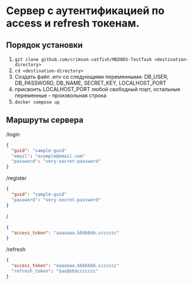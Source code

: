 # Сервер с аутентификацией по access и refresh токенам. 
## Порядок установки
1. `git clone github.com/crimson-catfish/MEDODS-TestTask <destination-directory>`
2. `cd <destination-directory>`
3. Создать файл .env со следующими переменными: DB_USER, DB_PASSWORD, DB_NAME, SECRET_KEY, LOCALHOST_PORT
4. присвоить LOCALHOST_PORT любой свободный порт, остальные переменные - произвольная строка
5. `docker compose up`

## Маршруты сервера
/login
```json
{
  "guid": "sample-guid"
  "email": "example@email.com"
  "password": "very-secret-password"
}
```

/register
```json
{
  "guid": "sample-guid"
  "password": "very-secret-password"
}
```

/
```json
{
  "access_token": "aaaaaaa.bbbbbbb.ccccccc"
}
```

/refresh
```json
{
  "access_token": "aaaaaaa.bbbbbbb.ccccccc"
  "refresh_token": "$aa$bb$ccccccc"
}
```
